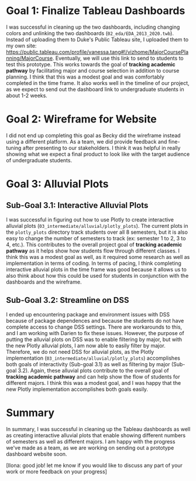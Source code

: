 # Goal 1: Finalize Tableau Dashboards

I was successful in cleaning up the two dashboards, including changing colors and unlinking the two dashboards (`02_eda/EDA_2013_2020.twb`). Instead of uploading them to Duke's Public Tableau site, I uploaded them to my own site: https://public.tableau.com/profile/vanessa.tang#!/vizhome/MajorCoursePlanning/MajorCourse. Eventually, we will use this link to send to students to test this prototype. This works towards the goal of **tracking academic pathway** by facilitating major and course selection in addition to course planning. I think that this was a modest goal and was comfortably completed in the time frame. It also works well in the timeline of our project, as we expect to send out the dashboard link to undergraduate students in about 1-2 weeks.

# Goal 2: Wireframe for Website

I did not end up completing this goal as Becky did the wireframe instead using a different platform. As a team, we did provide feedback and fine-tuning after presenting to our stakeholders. I think it was helpful in really showing what we expect a final product to look like with the target audience of undergraduate students.

# Goal 3: Alluvial Plots

## Sub-Goal 3.1: Interactive Alluvial Plots

I was successful in figuring out how to use Plotly to create interactive alluvial plots (`03_intermediate/alluvial/plotly_plots`). The current plots in the `plotly_plots` directory track students over all 8 semesters, but it is also easy to change the number of semesters to track (ex: semester 1 to 2, 3 to 4, etc.). This contributes to the overall project goal of **tracking academic pathway** as it helps show how students flow through different classes. I think this was a modest goal as well, as it required some research as well as implementation in terms of coding. In terms of pacing, I think completing interactive alluvial plots in the time frame was good because it allows us to also think about how this could be used for students in conjunction with the dashboards and the wireframe. 

## Sub-Goal 3.2: Streamline on DSS

I ended up encountering package and environment issues with DSS because of package dependences and because the students do not have complete access to change DSS settings. There are workarounds to this, and I am working with Darien to fix these issues. However, the purpose of putting the alluvial plots on DSS was to enable filtering by major, but with the new Plotly alluvial plots, I am now able to easily filter by major. Therefore, we do not need DSS for alluvial plots, as the Plotly implementation (`03_intermediate/alluvial/plotly_plots`) accomplishes both goals of interactivity (Sub-goal 3.1) as well as filtering by major (Sub-goal 3.2). Again, these alluvial plots contribute to the overall goal of **tracking academic pathway** and can help show the flow of students for different majors. I think this was a modest goal, and I was happy that the new Plotly implementation accomplishes both goals easily. 

# Summary

In summary, I was successful in cleaning up the Tableau dashboards as well as creating interactive alluvial plots that enable showing different numbers of semesters as well as different majors. I am happy with the progress we've made as a team, as we are working on sending out a prototype dashboard website soon. 

[Ilona: good job! let me know if you would like to discuss any part of your work or more feedback on your progress]
